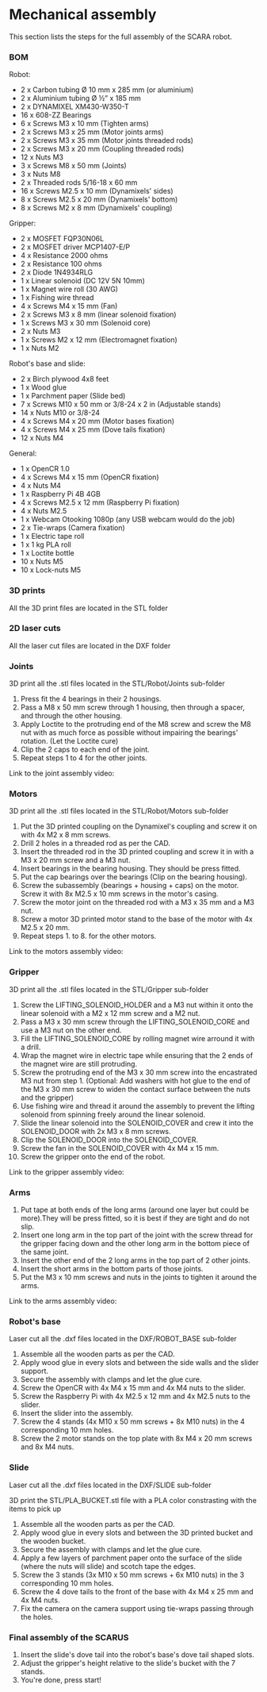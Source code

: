 # Mechanical assembly
This section lists the steps for the full assembly of the SCARA robot.

### BOM
Robot:
-   2 x Carbon tubing Ø 10 mm x 285 mm (or aluminium)
-   2 x Aluminium tubing Ø ½” x 185 mm
-   2 x DYNAMIXEL XM430-W350-T
-   16 x 608-ZZ Bearings
-   6 x Screws M3 x 10 mm (Tighten arms)
-   2 x Screws M3 x 25 mm (Motor joints arms)
-   2 x Screws M3 x 35 mm (Motor joints threaded rods)
-   2 x Screws M3 x 20 mm (Coupling threaded rods)
-   12 x Nuts M3
-   3 x Screws M8 x 50 mm (Joints)
-   3 x Nuts M8
-	2 x Threaded rods 5/16-18 x 60 mm
-	16 x Screws M2.5 x 10 mm (Dynamixels' sides)
-	8 x Screws M2.5 x 20 mm (Dynamixels' bottom)
-	8 x Screws M2 x 8 mm (Dynamixels' coupling)

Gripper:
-	2 x MOSFET FQP30N06L
-	2 x MOSFET driver MCP1407-E/P
-	4 x Resistance 2000 ohms
-	2 x Resistance 100 ohms
-	2 x Diode 1N4934RLG
-	1 x Linear solenoid (DC 12V 5N 10mm)
-	1 x Magnet wire roll (30 AWG)
-   1 x Fishing wire thread
-	4 x Screws M4 x 15 mm (Fan)
-	2 x Screws M3 x 8 mm (linear solenoid fixation)
-	1 x Screws M3 x 30 mm (Solenoid core)
-   2 x Nuts M3
-	1 x Screws M2 x 12 mm (Electromagnet fixation)
-	1 x Nuts M2

Robot's base and slide:
-	2 x Birch plywood 4x8 feet
-	1 x Wood glue
-	1 x Parchment paper (Slide bed)
-	7 x Screws M10 x 50 mm or 3/8-24 x 2 in (Adjustable stands)
-	14 x Nuts M10 or 3/8-24
-	4 x Screws M4 x 20 mm (Motor bases fixation)
-	4 x Screws M4 x 25 mm (Dove tails fixation)
-	12 x Nuts M4

General:
-	1 x OpenCR 1.0
-	4 x Screws M4 x 15 mm (OpenCR fixation)
-	4 x Nuts M4
-	1 x Raspberry Pi 4B 4GB
-	4 x Screws M2.5 x 12 mm (Raspberry Pi fixation)
-	4 x Nuts M2.5
-	1 x Webcam Otooking 1080p (any USB webcam would do the job)
-	2 x Tie-wraps (Camera fixation)
-	1 x Electric tape roll
-	1 x 1 kg PLA roll
-	1 x Loctite bottle
-	10 x Nuts M5
-	10 x Lock-nuts M5

### 3D prints
All the 3D print files are located in the STL folder

### 2D laser cuts
All the laser cut files are located in the DXF folder

### Joints
3D print all the .stl files located in the STL/Robot/Joints sub-folder
1.  Press fit the 4 bearings in their 2 housings.
2.  Pass a M8 x 50 mm screw through 1 housing, then through a spacer, and through the other housing.
3.  Apply Loctite to the protruding end of the M8 screw and screw the M8 nut with as much force as possible
    without impairing the bearings' rotation. (Let the Loctite cure)
4.  Clip the 2 caps to each end of the joint.
5.  Repeat steps 1 to 4 for the other joints.

Link to the joint assembly video:

### Motors
3D print all the .stl files located in the STL/Robot/Motors sub-folder
1.  Put the 3D printed coupling on the Dynamixel's coupling and screw it on with 4x M2 x 8 mm screws.
2.  Drill 2 holes in a threaded rod as per the CAD.
3.  Insert the threaded rod in the 3D printed coupling and screw it in with a M3 x 20 mm screw and a M3 nut.
4.  Insert bearings in the bearing housing. They should be press fitted.
5.  Put the cap bearings over the bearings (Clip on the bearing housing).
6.  Screw the subassembly (bearings + housing + caps) on the motor. Screw it with 8x M2.5 x 10 mm screws in the motor's casing.
7.  Screw the motor joint on the threaded rod with a M3 x 35 mm and a M3 nut.
8.  Screw a motor 3D printed motor stand to the base of the motor with 4x M2.5 x 20 mm.
9.  Repeat steps 1. to 8. for the other motors.

Link to the motors assembly video:

### Gripper
3D print all the .stl files located in the STL/Gripper sub-folder
1.  Screw the LIFTING_SOLENOID_HOLDER and a M3 nut within it onto the linear solenoid with a M2 x 12 mm screw and a M2 nut.
2.  Pass a M3 x 30 mm screw through the LIFTING_SOLENOID_CORE and use a M3 nut on the other end.
3.  Fill the LIFTING_SOLENOID_CORE by rolling magnet wire arround it with a drill.
4.  Wrap the magnet wire in electric tape while ensuring that the 2 ends of the magnet wire are still protruding.
5.  Screw the protruding end of the M3 x 30 mm screw into the encastrated M3 nut from step 1.
    (Optional: Add washers with hot glue to the end of the M3 x 30 mm screw to widen the contact surface between the nuts and the gripper)
6.  Use fishing wire and thread it around the assembly to prevent the lifting solenoid from spinning freely around the linear solenoid.
6.  Slide the linear solenoid into the SOLENOID_COVER and crew it into the SOLENOID_DOOR with 2x M3 x 8 mm screws.
7.  Clip the SOLENOID_DOOR into the SOLENOID_COVER.
8.  Screw the fan in the SOLENOID_COVER with 4x M4 x 15 mm.
9.  Screw the gripper onto the end of the robot.

Link to the gripper assembly video:

### Arms
1.  Put tape at both ends of the long arms (around one layer but could be more).They will be press fitted, so it is best if they are tight and do not slip.
2.  Insert one long arm in the top part of the joint with the screw thread for the gripper facing down and the other long arm in the bottom piece of the same joint.
3.  Insert the other end of the 2 long arms in the top part of 2 other joints.
4.  Insert the short arms in the bottom parts of those joints.
5.  Put the M3 x 10 mm screws and nuts in the joints to tighten it around the arms.

Link to the arms assembly video:

### Robot's base
Laser cut all the .dxf files located in the DXF/ROBOT_BASE sub-folder
1.  Assemble all the wooden parts as per the CAD.
2.  Apply wood glue in every slots and between the side walls and the slider support.
3.  Secure the assembly with clamps and let the glue cure.
4.  Screw the OpenCR with 4x M4 x 15 mm and 4x M4 nuts to the slider.
5.  Screw the Raspberry Pi with 4x M2.5 x 12 mm and 4x M2.5 nuts to the slider.
6.  Insert the slider into the assembly.
7.  Screw the 4 stands (4x M10 x 50 mm screws + 8x M10 nuts) in the 4 corresponding 10 mm holes.
8.  Screw the 2 motor stands on the top plate with 8x M4 x 20 mm screws and 8x M4 nuts.

### Slide
Laser cut all the .dxf files located in the DXF/SLIDE sub-folder

3D print the STL/PLA_BUCKET.stl file with a PLA color constrasting with the items to pick up
1.  Assemble all the wooden parts as per the CAD.
2.  Apply wood glue in every slots and between the 3D printed bucket and the wooden bucket.
3.  Secure the assembly with clamps and let the glue cure.
4.  Apply a few layers of parchment paper onto the surface of the slide (where the nuts will slide) and scotch tape the edges.
6.  Screw the 3 stands (3x M10 x 50 mm screws + 6x M10 nuts) in the 3 corresponding 10 mm holes.
7.  Screw the 4 dove tails to the front of the base with 4x M4 x 25 mm and 4x M4 nuts.
8.  Fix the camera on the camera support using tie-wraps passing through the holes.
 
### Final assembly of the SCARUS
1.  Insert the slide's dove tail into the robot's base's dove tail shaped slots.
2.  Adjust the gripper's height relative to the slide's bucket with the 7 stands.
3.  You're done, press start!
